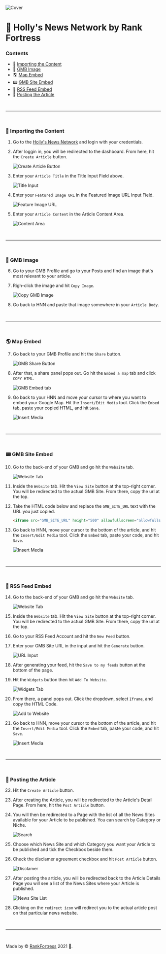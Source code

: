 ![Cover](https://i.ibb.co/JssDcHH/Facebook-Cover.jpg)

# 📰 Holly's News Network by Rank Fortress

### Contents

- 📄 [Importing the Content](#-importing-the-content)
- 📌 [GMB Image](#-gmb-image)
- 🌎 [Map Embed](#-map-embed)
- 📟 [GMB Site Embed](#-gmb-site-embed)
- 🔗 [RSS Feed Embed](#-rss-feed-embed)
- 🚀 [Posting the Article](#-posting-the-article)

<p>&nbsp;</p>

---

<p>&nbsp;</p>

### 📄 Importing the Content

1. Go to the [Holly's News Network](https://news-network.seotech.dev/) and login with your credentials.

2. After loggin in, you will be redirected to the dashboard. From here, hit the `Create Article` button. <p>![Create Article Button](https://i.ibb.co/Zgx01P9/image-9.png)</p>

3. Enter your `Article Title` in the Title Input Field above. <p>![Title Input](https://i.ibb.co/KVg5B5Y/image-10.png)</p>

4. Enter your `Featured Image URL` in the Featured Image URL Input Field. <p>![Feature Image URL](https://i.ibb.co/dfPTkrw/image-11.png)</p>

5. Enter your `Article Content` in the Article Content Area. <p>![Content Area](https://i.ibb.co/PtZ1zP3/image-12-1.png)</p>

<p>&nbsp;</p>

---

<p>&nbsp;</p>

### 📌 GMB Image

6. Go to your GMB Profile and go to your Posts and find an image that's most relevant to your article.

7. Righ-click the image and hit `Copy Image`. <p>![Copy GMB Image](https://i.ibb.co/N9C39RZ/image-16.png)</p>

8. Go back to HNN and paste that image somewhere in your `Article Body`.

<p>&nbsp;</p>

---

<p>&nbsp;</p>

### 🌎 Map Embed

7. Go back to your GMB Profile and hit the `Share` button. <p>![GMB Share Button](https://i.ibb.co/19ZnVky/Group-69.png)</p>

8. After that, a share panel pops out. Go hit the `Embed a map` tab and click `COPY HTML`. <p>![GMB Embed tab](https://i.ibb.co/gSYLz7N/Group-70.png)</p>

9. Go back to your HNN and move your cursor to where you want to embed your Google Map. Hit the `Insert/Edit Media` tool. Click the `Embed` tab, paste your copied HTML, and hit `Save`. <p>![Insert Media](https://i.ibb.co/ph6WyWR/Group-71.png)</p>

<p>&nbsp;</p>

---

<p>&nbsp;</p>

### 📟 GMB Site Embed

10. Go to the back-end of your GMB and go hit the `Website` tab. <p>![Website Tab](https://i.ibb.co/DVBM3yL/Group-72.png)</p>

11. Inside the `Website` tab. Hit the `View Site` button at the top-right corner. You will be redirected to the actual GMB Site. From there, copy the url at the top.

12. Take the HTML code below and replace the `GMB_SITE_URL` text with the URL you just copied. 
    ```html
    <iframe src="GMB_SITE_URL" height="500" allowfullscreen="allowfullscreen"></iframe>
    ```

13. Go back to HNN, move your cursor to the bottom of the article, and hit the `Insert/Edit Media` tool. Click the `Embed` tab, paste your code, and hit `Save`. <p>![Insert Media](https://i.ibb.co/ph6WyWR/Group-71.png)</p>

<p>&nbsp;</p>

---

<p>&nbsp;</p>

### 🔗 RSS Feed Embed

14. Go to the back-end of your GMB and go hit the `Website` tab. <p>![Website Tab](https://i.ibb.co/DVBM3yL/Group-72.png)</p>

15. Inside the `Website` tab. Hit the `View Site` button at the top-right corner. You will be redirected to the actual GMB Site. From there, copy the url at the top.

16. Go to your RSS Feed Account and hit the `New Feed` button.

17. Enter your GMB Site URL in the input and hit the `Generate` button. <p>![URL Input](https://i.ibb.co/ZBDx7q7/image-21.png)</p>

18. After generating your feed, hit the `Save to my feeds` button at the bottom of the page.

19. Hit the `Widgets` button then hit `Add To Website`. <p>![Widgets Tab](https://i.ibb.co/6bRXxF1/Group-73.png)</p>

20. From there, a panel pops out. Click the dropdown, select `Iframe`, and copy the HTML Code. <p>![Add to Website](https://i.ibb.co/60DTfnR/Group-74.png)</p>

21. Go back to HNN, move your cursor to the bottom of the article, and hit the `Insert/Edit Media` tool. Click the `Embed` tab, paste your code, and hit `Save`. <p>![Insert Media](https://i.ibb.co/ph6WyWR/Group-71.png)</p>

<p>&nbsp;</p>

---

<p>&nbsp;</p>

### 🚀 Posting the Article

22. Hit the `Create Article` button.

23. After creating the Article, you will be redirected to the Article's Detail Page. From here, hit the `Post Article` button.

24. You will then be redirected to a Page with the list of all the News Sites available for your Article to be published. You can search by Category or Niche. <p>![Search](https://i.ibb.co/0sff4pd/image-13.png)</p>

25. Choose which News Site and which Category you want your Article to be published and tick the Checkbox beside them.

26. Check the disclamer agreement checkbox and hit `Post Article` button. <p>![Disclamer](https://i.ibb.co/vdVG8N3/image-14.png)</p>

27. After posting the article, you will be redirected back to the Article Details Page you will see a list of the News Sites where your Article is published. <p>![News Site List](https://i.ibb.co/7VVsZXZ/image-15.png)</p>

28. Clicking on the `redirect icon` will redirect you to the actual article post on that particular news website.

<p>&nbsp;</p>

---

<p>&nbsp;</p>

Made by © [RankFortress](https://rankfortress.com/) 2021 🤟.
